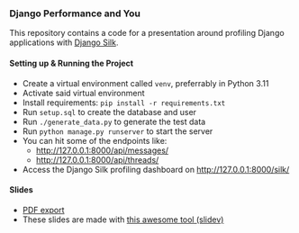### Django Performance and You

This repository contains a code for a presentation around
profiling Django applications with [Django Silk](https://github.com/jazzband/django-silk).

#### Setting up & Running the Project

- Create a virtual environment called `venv`, preferrably in Python 3.11
- Activate said virtual environment
- Install requirements: `pip install -r requirements.txt`
- Run `setup.sql` to create the database and user
- Run `./generate_data.py` to generate the test data
- Run `python manage.py runserver` to start the server
- You can hit some of the endpoints like:
    - http://127.0.0.1:8000/api/messages/
    - http://127.0.0.1:8000/api/threads/
- Access the Django Silk profiling dashboard on http://127.0.0.1:8000/silk/

#### Slides

- [PDF export](slides/slides-export.pdf)
- These slides are made with [this awesome tool (slidev)](https://github.com/slidevjs/slidev)
